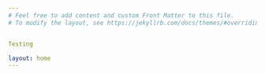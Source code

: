 ```yaml
---
# Feel free to add content and custom Front Matter to this file.
# To modify the layout, see https://jekyllrb.com/docs/themes/#overriding-theme-defaults


Testing

layout: home
---
```

